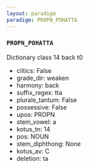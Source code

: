 ```yaml
---
layout: paradigm
paradigm: PROPN_POHATTA
---
```

### ` PROPN_POHATTA `

Dictionary class 14 back t0
* clitics: False
* grade_dir: weaken
* harmony: back
* suffix_regex: tta
* plurale_tantum: False
* possessive: False
* upos: PROPN
* stem_vowel: a
* kotus_tn: 14
* pos: NOUN
* stem_diphthong: None
* kotus_av: C
* deletion: ta

